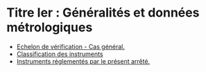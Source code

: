 # Titre Ier : Généralités et données métrologiques

- [Echelon de vérification - Cas général.](echelon-de-verification-cas)
- [Classification des instruments](classification-des-instruments)
- [Instruments réglementés par le présent arrêté.](instruments-reglementes-par)
